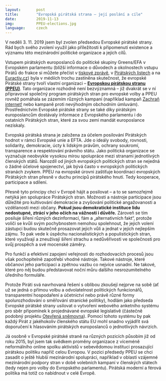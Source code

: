 ```yaml
---
layout:       post
title:        "Evropská pirátská strana – její poslání a cíle"
date:         2019-11-13
img:          PPEU-elections.jpg
language:     czech
---
```


V neděli 3. 11. 2019 jsem byl zvolen předsedou Evropské pirátské strany. Rád bych svého zvolení využil jako příležitosti k připomenutí existence a významu této mezinárodní politické organizace a jejích cílů.

<!--more-->

Vstupem pirátských europoslanců do politické skupiny Greens/EFA v Evropském parlamentu (bližší informace o důvodech a okolnostech vstupu Pirátů do frakce si můžete přečíst v [tiskové zprávě](https://www.pirati.cz/tiskove-zpravy/evropsti-pirati-greens-evropska-svobodna-aliance.html), v [Pirátských listech](https://www.piratskelisty.cz/clanek-2487-rychle-a-prehledne-kdo-jsou-partneri-piratu-ve-frakci-greens-efa) a na [Euractiv.cz](https://euractiv.cz/section/eurovolby-2019/news/pirati-smeruji-do-evropske-frakce-zelenych-jasno-maji-i-v-pozadovanych-vyborech/)) byla v médiích trochu zastíněna skutečnost, že evropské Pirátské strany tvoří vlastní  organizaci – **[Evropskou pirátskou stranu (PPEU)](https://european-pirateparty.eu/)**. Tato organizace rozhodně není bezvýznamná – již dvakrát se v ní připravoval společný program pirátských stran pro evropské volby a PPEU rovněž pomáhala se zázemím různých kampaní (například kampaň [Zachraň internet!](https://zachraninternet.cz/) nebo kampaně proti nevýhodným obchodním úmluvám). Prostřednictvím Evropské pirátské strany se také díky pirátským europoslancům dostávaly informace z Evropského parlamentu i do ostatních Pirátských stran, které za svou zemi mandát europoslance nezískaly.

Evropská pirátská strana je založena za účelem posilování Pirátských hodnot v rámci Evropské unie a EFTA. Jde o ideály svobody, rovnosti, solidarity, demokracie, úcty k lidským právům, ochrany soukromí, transparence a respektování právního státu. Jako politická organizace se vyznačuje neobvykle vysokou mírou spolupráce mezi stranami jednotlivých členských států. Narozdíl od jiných evropských politických stran se nejedná o žádné účelové spojenectví, jak bývá často v evropských politických stranách zvykem. PPEU na evropské úrovni zaštiťuje koordinaci evropských Pirátských stran přesně v duchu principů pirátského hnutí. Tedy kooperace, participace a sdílení.

Přesně tyto principy chci v Evropě hájit a posilovat – a to se samozřejmě netýká jen spolupráce Pirátských stran. Možnosti a nástroje participace jsou důležité pro kultivování demokracie a zvyšování politické angažovanosti a vzdělanosti mezi občany. **Pokud jsou demokratické instituce lidu nedostupné, ztrácí v jeho očích na vážnosti i důvěře.** Zároveň se tím posiluje šíření různých dezinformací, fám a „alternativních fakt“, protože voliči se kvůli svým pochybnostem nemohou spolehnout, že jejich volení zástupci budou skutečně prosazovat jejich vůli a jednat v jejich nejlepším zájmu. To pak vede k úspěchu nacionalistických a populistických stran, které využívají a zneužívají šíření strachu a nedůvěřivosti ve společnosti pro svůj prospěch a své mocenské záměry.

Pro funkčí a efektivní zapojení veřejnosti do rozhodovacích procesů jsou však pochopitelně zapotřebí vhodné nástroje. Takové nástroje, které občanovi jeho participaci a zpětnou vazbu co nejvíce usnadní. Ne takové, které pro něj budou představovat noční můru dalšího nesrozumitelného úředního formuláře.

Protože Piráti svá navrhovaná řešení s oblibou zkoušejí nejprve na sobě (ať už se jedná o přímou volbu a odvolatelnost politických funkcionářů, transparentní hospodaření a účetnictví nebo právě různé formy spolurozhodování o směřování stranické politiky), hodlám jako předseda Evropské pirátské strany usilovat o vytvoření webového anketního systému pro sběr připomínek k projednávané evropské legislativě (částečně podobný projektu [Otevřená sněmovna](https://www.otevrenasnemovna.cz/)). Pomocí tohoto systému by pak každý Pirát z jakéhokoliv členského státu EU mohl snadno vyjádřit svá doporučení k hlasováním pirátských europoslanců o jednotlivých návrzích.

Já osobně v Evropské pirátské straně na různých pozicích působím již od roku 2015, byl jsem tak svědkem proměny organizace z víceméně neformálního online spolku aktivistů v sebevědomou instituci prosazující pirátskou politiku napříč celou Evropou. V pozici předsedy PPEU se chci zasadit o ještě hlubší mezinárodní spolupráci, například v oblasti vzájemné mezinárodní podpory stran v době volebních kampaní v členských státech (tedy nejen pro volby do Evropského parlamentu). Pirátská moderní a férová politika má totiž co nabídnout v celé Evropě.
